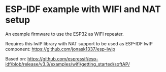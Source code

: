 # ESP-IDF example with WIFI and NAT setup

An example firmware to use the ESP32 as WIFI repeater.

Requires this lwIP library with NAT support to be used as ESP-IDF lwIP component: https://github.com/jonask1337/esp-lwip

Based on: https://github.com/espressif/esp-idf/blob/release/v3.3/examples/wifi/getting_started/softAP/
